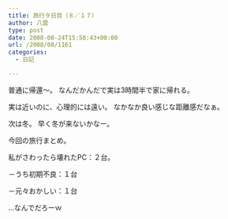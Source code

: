 ```yaml
---
title: 旅行９日目（８／１７）
author: 八雲
type: post
date: 2008-08-24T15:58:43+00:00
url: /2008/08/1161
categories:
  - 日記

---
```

普通に帰還～。 なんだかんだで実は3時間半で家に帰れる。

実は近いのに、心理的には遠い。 なかなか良い感じな距離感だなぁ。
  
次は冬。 早く冬が来ないかなー。

今回の旅行まとめ。
  
私がさわったら壊れたPC：２台。
  
－うち初期不良：１台
  
－元々おかしい：１台

…なんでだろーｗ